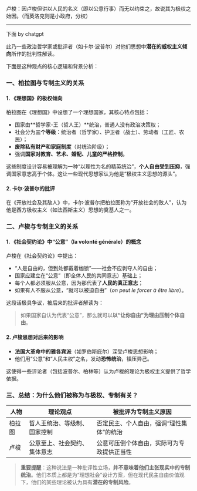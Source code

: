 
卢梭：因卢梭但讲以人民的名义（即以公意行事）而无以约束之，故说其为极权之始因。（而英洛克则是小政府，分权）

----

下面 by chatgpt

此乃一些政治哲学家或批评者（如卡尔·波普尔）对他们思想中**潜在的威权主义倾向**所作的批判性解读。

下面是这种观点的核心逻辑和背景分析：

### 一、柏拉图与专制主义的关系

#### 1. 《理想国》的极权倾向

柏拉图在《理想国》中设想了一个理想国家，其核心特点包括：

* 国家由\*\*哲学家-王（哲人王）\*\*统治，普通人没有政治决策权；
* 社会分为**三个等级**：统治者（哲学家）、护卫者（战士）、劳动者（工匠、农民）；
* **废除私有财产和家庭制度**（对统治阶级）；
* 强调**国家对教育、艺术、婚配、儿童的严格控制**。

这些制度设计容易被理解为一种“以理性为名的精英统治”，**个人自由受到压抑**，强调国家意志高于个体。这让一些现代思想家认为他是“极权主义思想的源头”。

#### 2. 卡尔·波普尔的批评

在《开放社会及其敌人》中，卡尔·波普尔把柏拉图称为“开放社会的敌人”，认为他是西方极权主义（如法西斯主义）思想的奠基人之一。

### 二、卢梭与专制主义的关系

#### 1. 《社会契约论》中“公意”（la volonté générale）的概念

卢梭在《社会契约论》中提出：

* “人是自由的，但到处都戴着枷锁”——社会不应剥夺人的自由；
* 国家应建立在“公意”（即全体人民的共同意志）基础上；
* 每个人都必须服从公意，因为那代表了**人民的真正意志**；
* 如果有人不服从公意，“就可以被迫自由”（*on peut le forcer à être libre*）。

这段话极具争议，被后来的批评者解读为：

> 如果国家自认为代表“公意”，那么就可以**以“让你自由”为理由压制个体自由**。

#### 2. 卢梭思想对后来的影响

* **法国大革命中的雅各宾派**（如罗伯斯庇尔）深受卢梭思想影响；
* 他们用“公意”和“人民主权”之名，发动**恐怖统治**，镇压异己。

这使得一些评论者（包括波普尔、柏林等）认为卢梭的理论为极权主义提供了哲学依据。

### 三、总结：为什么他们被称为与极权、专制有关？

| 人物  | 理论观点           | 被批评为专制主义原因            |
| --- | -------------- | --------------------- |
| 柏拉图 | 哲人王统治、等级制、国家控制 | 否定民主、个人自由，强调“理性集体”的统治 |
| 卢梭  | 公意至上、社会契约、集体意志 | 公意可压倒个体自由，实际可为专政提供正当性 |

> **重要提醒**：这种说法是一种批评性立场，**并不意味着他们主张现实中的专制统治**。他们本质上都是为“理想社会”设计方案，但在现代民主自由价值观下，他们的某些理论被认为具有**潜在的专制风险**。
